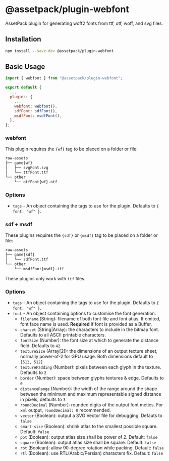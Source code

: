 # @assetpack/plugin-webfont

AssetPack plugin for generating woff2 fonts from ttf, otf, woff, and svg files.

## Installation

```sh
npm install --save-dev @assetpack/plugin-webfont
```

## Basic Usage

```js
import { webfont } from "@assetpack/plugin-webfont";

export default {
  ...
  plugins: {
    ...
    webfont: webfont(),
    sdfFont: sdfFont(),
    msdfFont: msdfFont(),
  },
};
```

### webfont

This plugin requires the `{wf}` tag to be placed on a folder or file:

```bash
raw-assets
├── game{wf}
│   ├── svgFont.svg
│   └── ttfFont.ttf
└── other
    └── otfFont{wf}.otf
```

### Options

- `tags` - An object containing the tags to use for the plugin. Defaults to `{ font: "wf" }`.

### sdf + msdf

These plugins requires the `{sdf}` or `{msdf}` tag to be placed on a folder or file:

```bash
raw-assets
├── game{sdf}
│   └── sdfFont.ttf
└── other
    └── msdfFont{msdf}.tff
```

These plugins only work with `ttf` files.

### Options

- `tags` - An object containing the tags to use for the plugin. Defaults to `{ font: "wf" }`.
- `font` - An object containing options to customise the font generation.
    - `filename` (String): filename of both font file and font atlas. If omited, font face name is used. **Required** if font is provided as a Buffer.
    - `charset` (String|Array): the characters to include in the bitmap font. Defaults to all ASCII printable characters.
    - `fontSize` (Number): the font size at which to generate the distance field. Defaults to `42`
    - `textureSize` (Array[2]): the dimensions of an output texture sheet, normally power-of-2 for GPU usage. Both dimensions default to `[512, 512]`
    - `texturePadding` (Number): pixels between each glyph in the texture. Defaults to `2`
    - `border` (Number): space between glyphs textures & edge. Defaults to `0`
    - `distanceRange` (Number): the width of the range around the shape between the minimum and maximum representable signed distance in pixels, defaults to `3`
    - `roundDecimal` (Number): rounded digits of the output font metics. For `xml` output, `roundDecimal: 0` recommended.
    - `vector` (Boolean): output a SVG Vector file for debugging. Defauts to `false`
    - `smart-size` (Boolean): shrink atlas to the smallest possible square. Default: `false`
    - `pot` (Boolean): output atlas size shall be power of 2. Default: `false`
    - `square` (Boolean): output atlas size shall be square. Default: `false`
    - `rot` (Boolean): allow 90-degree rotation while packing. Default: `false`
    - `rtl` (Boolean): use RTL(Arabic/Persian) characters fix. Default: `false`


